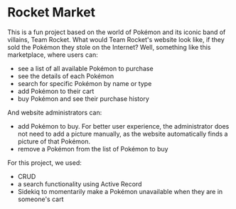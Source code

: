 # Rocket Market

This is a fun project based on the world of Pokémon and its iconic band of villains, Team Rocket. What would Team Rocket's website look like, if they sold the Pokémon they stole on the Internet? Well, something like this marketplace, where users can:

- see a list of all available Pokémon to purchase
- see the details of each Pokémon
- search for specific Pokémon by name or type
- add Pokémon to their cart
- buy Pokémon and see their purchase history

And website administrators can:
- add Pokémon to buy. For better user experience, the administrator does not need to add a picture manually, as the website automatically finds a picture of that Pokémon.
- remove a Pokémon from the list of Pokémon to buy

For this project, we used:
- CRUD
- a search functionality using Active Record
- Sidekiq to momentarily make a Pokémon unavailable when they are in someone's cart
